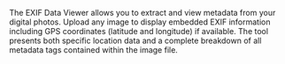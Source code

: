 The EXIF Data Viewer allows you to extract and view metadata from your digital photos. Upload any image to display embedded EXIF information including GPS coordinates (latitude and longitude) if available. The tool presents both specific location data and a complete breakdown of all metadata tags contained within the image file.

<!-- Generated from commit: 687d45089606f654ee7e84f20b87d3348b301eb7 -->